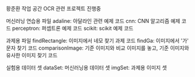 황준환 작업 공간
OCR 관련 프로젝트 진행중

머신러닝 연습용 파일
adaline: 아달라인 관련 예제 코드
cnn: CNN 알고리즘 예제 코드
perceptron: 퍼셉트론 예제 코드
scikit: scikit 예제 코드

과제용 파일
findRectangle: 이미지에서 네모 찾기 과제 코드
findGa: 이미지에서 '가' 문자 찾기 코드
comparisonImage: 기준 이미지와 비교 이미지를 놓고, 기준 이미지와 유사한 이미지 찾기 코드

실험용 데이터 셋
dataSet: 머신러닝용 데이터 셋
imgSet: 과제용 이미지 셋